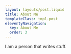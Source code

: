 ```yaml
---
layout: layouts/post.liquid
title: About Me
templateClass: tmpl-post
eleventyNavigation:
  key: About Me
  order: 3
---
```


I am a person that writes stuff.
